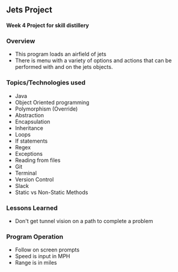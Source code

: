## Jets Project


#### Week 4 Project for skill distillery



### Overview
* This program loads an airfield of jets
* There is menu with a variety of options and actions that can be performed with and on the jets objects. 

### Topics/Technologies used
* Java
* Object Oriented programming
* Polymorphism (Override)
* Abstraction
* Encapsulation
* Inheritance
* Loops
* If statements
* Regex
* Exceptions
* Reading from files
* Git
* Terminal
* Version Control
* Slack
* Static vs Non-Static Methods

### Lessons Learned
* Don't get tunnel vision on a path to complete a problem

### Program Operation
* Follow on screen prompts
* Speed is input in MPH
* Range is in miles
